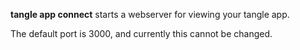 
**tangle app connect** starts a webserver for viewing your tangle app.

The default port is 3000, and currently this cannot be changed.
